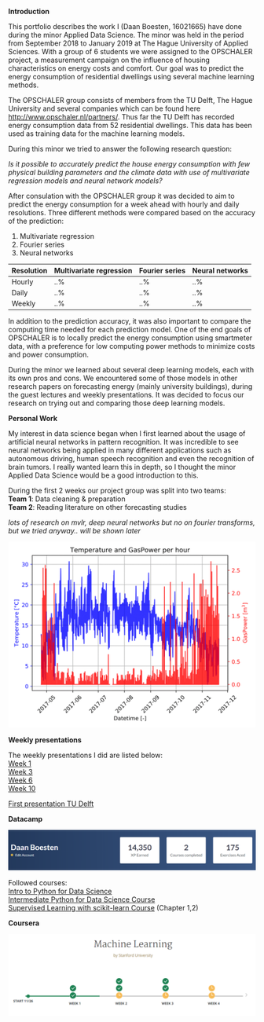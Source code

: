 __Introduction__

This portfolio describes the work I (Daan Boesten, 16021665) have done during the minor Applied Data Science. The minor was held in the period from September 2018 to January 2019 at The Hague University of Applied Sciences. With a group of 6 students we were assigned to the OPSCHALER project, a measurement campaign on the influence of housing characteristics on energy costs and comfort. Our goal was to predict the energy consumption of residential dwellings using several machine learning methods.

The OPSCHALER group consists of members from the TU Delft, The Hague University and several companies which can be found here http://www.opschaler.nl/partners/. Thus far the TU Delft has recorded energy consumption data from 52 residential dwellings. This data has been used as training data for the machine learning models. 

During this minor we tried to answer the following research question:

_Is it possible to accurately predict the house energy consumption with few physical building parameters and the climate data with use of multivariate regression models and neural network models?_

After consulation with the OPSCHALER group it was decided to aim to predict the energy consumption for a week ahead with hourly and daily resolutions. Three different methods were compared based on the accuracy of the prediction:

1. Multivariate regression
2. Fourier series
3. Neural networks 

| Resolution | Multivariate regression | Fourier series | Neural networks |
|------|------|------|------|
| Hourly | ..% | ..% | ..% |  
| Daily  | ..% | ..% | ..% |
| Weekly  | ..% | ..% | ..% | 


In addition to the prediction accuracy, it was also important to compare the computing time needed for each prediction model. One of the end goals of OPSCHALER is to locally predict the energy consumption using smartmeter data, with a preference for low computing power methods to minimize costs and power consumption. 

During the minor we learned about several deep learning models, each with its own pros and cons. We encountered some of those models in other research papers on forecasting energy (mainly university buildings), during the guest lectures and weekly presentations. It was decided to focus our research on trying out and comparing those deep learning models.
    
__Personal Work__
  
My interest in data science began when I first learned about the usage of artificial neural networks in pattern recognition. It was incredible to see neural networks being applied in many different applications such as autonomous driving, human speech recognition and even the recognition of brain tumors. I really wanted learn this in depth, so I thought the minor Applied Data Science would be a good introduction to this.

During the first 2 weeks our project group was split into two teams:  
__Team 1__: Data cleaning & preparation  
__Team 2__: Reading literature on other forecasting studies  
  
*lots of research on mvlr, deep neural networks but no on fourier transforms, but we tried anyway.. will be shown later*
<p align="center"> <img src="https://github.com/deKeijzer/KB-74-OPSCHALER/blob/master/Personal_folders/Daan/Images/gasvstemp2.gif"  width="700"> </p>
  
__Weekly presentations__

The weekly presentations I did are listed below: <br>
[Week 1](https://prezi.com/p/28wycwuqqggc/#present)   
[Week 3](https://github.com/deKeijzer/KB-74-OPSCHALER/blob/master/appendix/friday%20presentations/14-9-2018.pptx)  
[Week 6](https://github.com/deKeijzer/KB-74-OPSCHALER/blob/master/appendix/friday%20presentations/05-10-2018.pptx)  
[Week 10](https://github.com/deKeijzer/KB-74-OPSCHALER/blob/master/appendix/friday%20presentations/05-10-2018.pptx) 

[First presentation TU Delft](https://github.com/deKeijzer/KB-74-OPSCHALER/blob/master/appendix/friday%20presentations/28-09-2018%20(TU%20delft%20meeting).pptx) 

__Datacamp__

<p align="center"> <img src="https://github.com/deKeijzer/KB-74-OPSCHALER/blob/master/Personal_folders/Daan/Images/datacamp.png"> </p>

Followed courses:  
[Intro to Python for Data Science](https://www.datacamp.com/statement-of-accomplishment/course/f8e37c6eb334a741da23db6990d164c06bd249ff)  
[Intermediate Python for Data Science Course](https://www.datacamp.com/statement-of-accomplishment/course/f8e37c6eb334a741da23db6990d164c06bd249ff)  
[Supervised Learning with scikit-learn Course](link) (Chapter 1,2) 
 
__Coursera__
<p align="center"> <img src="https://github.com/deKeijzer/KB-74-OPSCHALER/blob/master/Personal_folders/Daan/Images/stanford.png"> </p>
